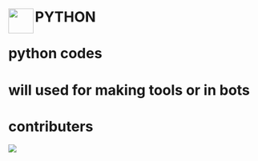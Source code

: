 # PYTHON<img align="left" src="https://surfingthecode.com/img/python.gif" height="50" width="50"/>
# python codes
# will used for making tools or in bots 
# contributers
<img src="https://contributors-img.web.app/image?repo=AmalRaghk/PYTHON">
